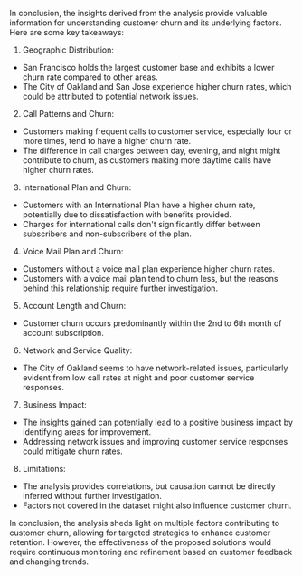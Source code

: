 In conclusion, the insights derived from the analysis provide valuable information for understanding customer churn and its underlying factors. Here are some key takeaways:

1. Geographic Distribution:

* San Francisco holds the largest customer base and exhibits a lower churn rate compared to other areas.
* The City of Oakland and San Jose experience higher churn rates, which could be attributed to potential network issues.

2. Call Patterns and Churn:

* Customers making frequent calls to customer service, especially four or more times, tend to have a higher churn rate.
* The difference in call charges between day, evening, and night might contribute to churn, as customers making more daytime calls have higher churn rates.

3. International Plan and Churn:

* Customers with an International Plan have a higher churn rate, potentially due to dissatisfaction with benefits provided.
* Charges for international calls don't significantly differ between subscribers and non-subscribers of the plan.

4. Voice Mail Plan and Churn:
* Customers without a voice mail plan experience higher churn rates.
* Customers with a voice mail plan tend to churn less, but the reasons behind this relationship require further investigation.

5. Account Length and Churn:
* Customer churn occurs predominantly within the 2nd to 6th month of account subscription.

6. Network and Service Quality:

* The City of Oakland seems to have network-related issues, particularly evident from low call rates at night and poor customer service responses.

7. Business Impact:

* The insights gained can potentially lead to a positive business impact by identifying areas for improvement.
* Addressing network issues and improving customer service responses could mitigate churn rates.

8. Limitations:

* The analysis provides correlations, but causation cannot be directly inferred without further investigation.
* Factors not covered in the dataset might also influence customer churn.


In conclusion, the analysis sheds light on multiple factors contributing to customer churn, allowing for targeted strategies to enhance customer retention. However, the effectiveness of the proposed solutions would require continuous monitoring and refinement based on customer feedback and changing trends.
